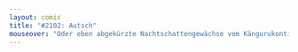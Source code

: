 ```yaml
---
layout: comic
title: "#2102: Autsch"
mouseover: "Oder eben abgekürzte Nachtschattengewächse vom Kängurukontinent. "
---
```

